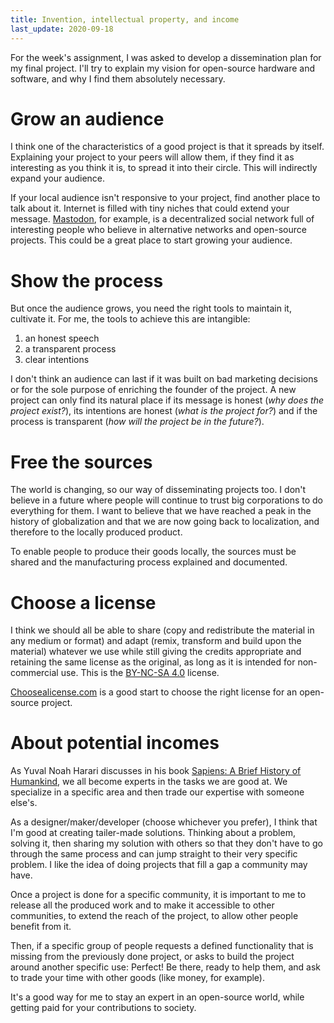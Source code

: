 ```yaml
---
title: Invention, intellectual property, and income
last_update: 2020-09-18
---
```


For the week's assignment, I was asked to develop a dissemination plan for my final project. I'll try to explain my vision for open-source hardware and software, and why I find them absolutely necessary.

# Grow an audience

I think one of the characteristics of a good project is that it spreads by itself. Explaining your project to your peers will allow them, if they find it as interesting as you think it is, to spread it into their circle. This will indirectly expand your audience.

If your local audience isn't responsive to your project, find another place to talk about it. Internet is filled with tiny niches that could extend your message. [Mastodon](https://joinmastodon.org/), for example, is a decentralized social network full of interesting people who believe in alternative networks and open-source projects. This could be a great place to start growing your audience.

# Show the process

But once the audience grows, you need the right tools to maintain it, cultivate it. For me, the tools to achieve this are intangible:

1. an honest speech
2. a transparent process
3. clear intentions

I don't think an audience can last if it was built on bad marketing decisions or for the sole purpose of enriching the founder of the project. A new project can only find its natural place if its message is honest (*why does the project exist?*), its intentions are honest (*what is the project for?*) and if the process is transparent (*how will the project be in the future?*).

# Free the sources

The world is changing, so our way of disseminating projects too. I don't believe in a future where people will continue to trust big corporations to do everything for them. I want to believe that we have reached a peak in the history of globalization and that we are now going back to localization, and therefore to the locally produced product.

To enable people to produce their goods locally, the sources must be shared and the manufacturing process explained and documented.

# Choose a license

I think we should all be able to share (copy and redistribute the material in any medium or format) and adapt (remix, transform and build upon the material) whatever we use while still giving the credits appropriate and retaining the same license as the original, as long as it is intended for non-commercial use. This is the [BY-NC-SA 4.0](https://creativecommons.org/licenses/by-nc-sa/4.0/) license.

[Choosealicense.com](https://choosealicense.com/) is a good start to choose the right license for an open-source project.

# About potential incomes

As Yuval Noah Harari discusses in his book [Sapiens: A Brief History of Humankind](https://en.wikipedia.org/wiki/Sapiens:_A_Brief_History_of_Humankind), we all become experts in the tasks we are good at. We specialize in a specific area and then trade our expertise with someone else's.

As a designer/maker/developer (choose whichever you prefer), I think that I'm good at creating tailer-made solutions. Thinking about a problem, solving it, then sharing my solution with others so that they don't have to go through the same process and can jump straight to their very specific problem. I like the idea of doing projects that fill a gap a community may have.

Once a project is done for a specific community, it is important to me to release all the produced work and to make it accessible to other communities, to extend the reach of the project, to allow other people benefit from it.

Then, if a specific group of people requests a defined functionality that is missing from the previously done project, or asks to build the project around another specific use: Perfect! Be there, ready to help them, and ask to trade your time with other goods (like money, for example).

It's a good way for me to stay an expert in an open-source world, while getting paid for your contributions to society.